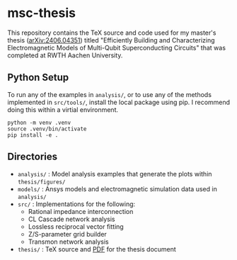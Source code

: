 # msc-thesis

This repository contains the TeX source and code used for my master's thesis ([arXiv:2406.04351](https://arxiv.org/abs/2406.04351)) titled "Efficiently Building and Characterizing Electromagnetic Models of Multi-Qubit Superconducting Circuits" that was completed at RWTH Aachen University.

## Python Setup
To run any of the examples in `analysis/`, or to use any of the methods implemented in `src/tools/`, install the local package using pip. I recommend doing this within a virtial environment.
```
python -m venv .venv
source .venv/bin/activate
pip install -e .
```

## Directories
 - `analysis/` : Model analysis examples that generate the plots within `thesis/figures/`
 - `models/` : Ansys models and electromagnetic simulation data used in `analysis/`
 - `src/` : Implementations for the following:
   - Rational impedance interconnection
   - CL Cascade network analysis
   - Lossless reciprocal vector fitting
   - Z/S-parameter grid builder
   - Transmon network analysis
 - `thesis/` : TeX source and [PDF](./thesis/main.pdf) for the thesis document